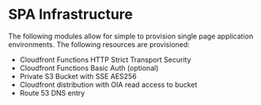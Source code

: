 # SPA Infrastructure
The following modules allow for simple to provision single page application environments. The following resources are provisioned:
- Cloudfront Functions HTTP Strict Transport Security
- Cloudfront Functions Basic Auth (optional)
- Private S3 Bucket with SSE AES256
- Cloudfront distribution with OIA read access to bucket
- Route 53 DNS entry


